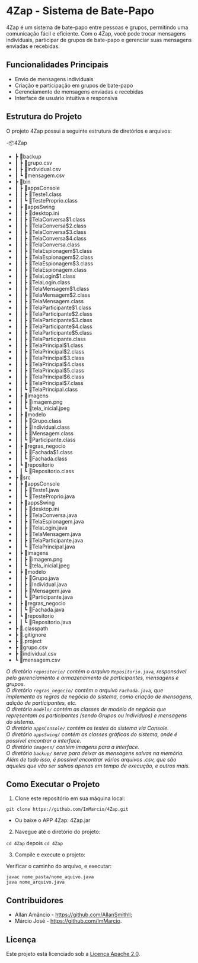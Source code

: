 # 4Zap - Sistema de Bate-Papo

4Zap é um sistema de bate-papo entre pessoas e grupos, permitindo uma comunicação fácil e eficiente. Com o 4Zap, você pode trocar mensagens individuais, participar de grupos de bate-papo e gerenciar suas mensagens enviadas e recebidas.

## Funcionalidades Principais

- Envio de mensagens individuais
- Criação e participação em grupos de bate-papo
- Gerenciamento de mensagens enviadas e recebidas
- Interface de usuário intuitiva e responsiva

## Estrutura do Projeto

O projeto 4Zap possui a seguinte estrutura de diretórios e arquivos:

-📦4Zap
- ┣ 📂backup
- ┃ ┣ 📜grupo.csv
- ┃ ┣ 📜individual.csv
- ┃ ┗ 📜mensagem.csv
- ┣ 📂bin
- ┃ ┣ 📂appsConsole
- ┃ ┃ ┣ 📜Teste1.class
- ┃ ┃ ┗ 📜TesteProprio.class
- ┃ ┣ 📂appsSwing
- ┃ ┃ ┣ 📜desktop.ini
- ┃ ┃ ┣ 📜TelaConversa$1.class
- ┃ ┃ ┣ 📜TelaConversa$2.class
- ┃ ┃ ┣ 📜TelaConversa$3.class
- ┃ ┃ ┣ 📜TelaConversa$4.class
- ┃ ┃ ┣ 📜TelaConversa.class
- ┃ ┃ ┣ 📜TelaEspionagem$1.class
- ┃ ┃ ┣ 📜TelaEspionagem$2.class
- ┃ ┃ ┣ 📜TelaEspionagem$3.class
- ┃ ┃ ┣ 📜TelaEspionagem.class
- ┃ ┃ ┣ 📜TelaLogin$1.class
- ┃ ┃ ┣ 📜TelaLogin.class
- ┃ ┃ ┣ 📜TelaMensagem$1.class
- ┃ ┃ ┣ 📜TelaMensagem$2.class
- ┃ ┃ ┣ 📜TelaMensagem.class
- ┃ ┃ ┣ 📜TelaParticipante$1.class
- ┃ ┃ ┣ 📜TelaParticipante$2.class
- ┃ ┃ ┣ 📜TelaParticipante$3.class
- ┃ ┃ ┣ 📜TelaParticipante$4.class
- ┃ ┃ ┣ 📜TelaParticipante$5.class
- ┃ ┃ ┣ 📜TelaParticipante.class
- ┃ ┃ ┣ 📜TelaPrincipal$1.class
- ┃ ┃ ┣ 📜TelaPrincipal$2.class
- ┃ ┃ ┣ 📜TelaPrincipal$3.class
- ┃ ┃ ┣ 📜TelaPrincipal$4.class
- ┃ ┃ ┣ 📜TelaPrincipal$5.class
- ┃ ┃ ┣ 📜TelaPrincipal$6.class
- ┃ ┃ ┣ 📜TelaPrincipal$7.class
- ┃ ┃ ┗ 📜TelaPrincipal.class
- ┃ ┣ 📂imagens
- ┃ ┃ ┣ 📜imagem.png
- ┃ ┃ ┗ 📜tela_inicial.jpeg
- ┃ ┣ 📂modelo
- ┃ ┃ ┣ 📜Grupo.class
- ┃ ┃ ┣ 📜Individual.class
- ┃ ┃ ┣ 📜Mensagem.class
- ┃ ┃ ┗ 📜Participante.class
- ┃ ┣ 📂regras_negocio
- ┃ ┃ ┣ 📜Fachada$1.class
- ┃ ┃ ┗ 📜Fachada.class
- ┃ ┗ 📂repositorio
- ┃ ┃ ┗ 📜Repositorio.class
- ┣ 📂src
- ┃ ┣ 📂appsConsole
- ┃ ┃ ┣ 📜Teste1.java
- ┃ ┃ ┗ 📜TesteProprio.java
- ┃ ┣ 📂appsSwing
- ┃ ┃ ┣ 📜desktop.ini
- ┃ ┃ ┣ 📜TelaConversa.java
- ┃ ┃ ┣ 📜TelaEspionagem.java
- ┃ ┃ ┣ 📜TelaLogin.java
- ┃ ┃ ┣ 📜TelaMensagem.java
- ┃ ┃ ┣ 📜TelaParticipante.java
- ┃ ┃ ┗ 📜TelaPrincipal.java
- ┃ ┣ 📂imagens
- ┃ ┃ ┣ 📜imagem.png
- ┃ ┃ ┗ 📜tela_inicial.jpeg
- ┃ ┣ 📂modelo
- ┃ ┃ ┣ 📜Grupo.java
- ┃ ┃ ┣ 📜Individual.java
- ┃ ┃ ┣ 📜Mensagem.java
- ┃ ┃ ┗ 📜Participante.java
- ┃ ┣ 📂regras_negocio
- ┃ ┃ ┗ 📜Fachada.java
- ┃ ┗ 📂repositorio
- ┃ ┃ ┗ 📜Repositorio.java
- ┣ 📜.classpath
- ┣ 📜.gitignore
- ┣ 📜.project
- ┣ 📜grupo.csv
- ┣ 📜individual.csv
- ┗ 📜mensagem.csv

_O diretório `repositorio/` contém o arquivo `Repositorio.java`, responsável pelo gerenciamento e armazenamento de participantes, mensagens e grupos._ <br>
_O diretório `regras_negocio/` contém o arquivo `Fachada.java`, que implementa as regras de negócio do sistema, como criação de mensagens, adição de participantes, etc._ <br>
_O diretório `modelo/` contém as classes de modelo de negócio que representam os participantes (sendo Grupos ou Individuos) e mensagens do sistema._ <br>
_O diretório `appsConsole/` contém os testes do sistema via Console._ <br>
_O diretório `appsSwing/` contém as classes gráficas  do sistema, onde é possível encontrar a interface._ <br>
_O diretório `imagens/` contém imagens para a interface._ <br>
_O diretório `backup/` serve para deixar as mensagens salvas na memória._ <br>
_Além de tudo isso, é possível encontrar vários arquivos .csv, que são aqueles que vão ser salvos apenas em tempo de execução, e outros mais._ <br>

## Como Executar o Projeto

1. Clone este repositório em sua máquina local:

```git clone https://github.com/ImMarcio/4Zap.git```

- Ou baixe o APP 4Zap: 4Zap.jar

2. Navegue até o diretório do projeto:

```cd 4Zap``` depois ```cd 4Zap```

3. Compile e execute o projeto:

<p>Verificar o caminho do arquivo, e executar:</p>

```javac nome_pasta/nome_aquivo.java``` <br>
```java nome_arquivo.java```

## Contribuidores

- Allan Amâncio - https://github.com/AllanSmithll;
- Márcio José - https://github.com/ImMarcio.

## Licença

Este projeto está licenciado sob a [Licença Apache 2.0](https://www.apache.org/licenses/LICENSE-2.0).
